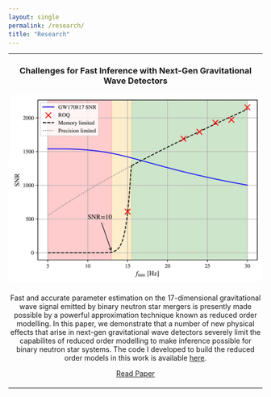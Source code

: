 ```yaml
---
layout: single
permalink: /research/
title: "Research"
---
```



<hr>

<div style="text-align: center; margin-bottom: 20px;">
  <h3>Challenges for Fast Inference with Next-Gen Gravitational Wave Detectors</h3>
    <img src="/assets/images/gw_rom.jpg" alt="Gravitational Waves" style="width: 540px; max-width: 100%; border-radius: 8px;">
    <div>
    <p style="margin-top: 20px;">
      Fast and accurate parameter estimation on the 17-dimensional gravitational wave signal emitted by binary neutron star mergers is presently made possible by a powerful approximation technique known as reduced order modelling. In this paper, we demonstrate that a number of new physical effects that arise in next-gen gravitational wave detectors severely limit the capabilites of reduced order modelling to make inference possible for binary neutron star systems. The code I developed to build the reduced order models in this work is available <a href="https://github.com/amakaib/gwrombus" target="_blank">here</a>.
    </p>
    <a href="https://arxiv.org/abs/2503.04073" target="_blank" class="btn btn--primary">Read Paper</a>
  </div>
</div>

<hr>
